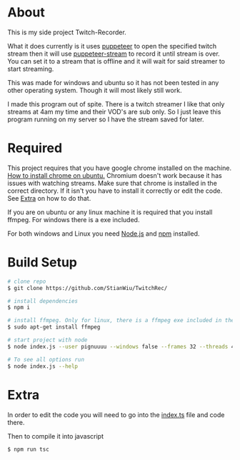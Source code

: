 # About

This is my side project Twitch-Recorder.

What it does currently is it uses [puppeteer](https://github.com/puppeteer/puppeteer) to open the specified twitch stream then it will use [puppeteer-stream](https://github.com/Flam3rboy/puppeteer-stream) to record it until stream is over. You can set it to a stream that is offline and it will wait for said streamer to start streaming.

This was made for windows and ubuntu so it has not been tested in any other operating system. Though it will most likely still work.

I made this program out of spite. There is a twitch streamer I like that only streams at 4am my time and their VOD's are sub only. So I just leave this program running on my server so I have the stream saved for later.

# Required

This project requires that you have google chrome installed on the machine. [How to install chrome on ubuntu.](https://askubuntu.com/questions/510056/how-to-install-google-chrome) Chromium doesn't work because it has issues with watching streams. Make sure that chrome is installed in the correct directory. If it isn't you have to install it correctly or edit the code. See [Extra](https://github.com/stianwiu/twitchrec#extra) on how to do that.

If you are on ubuntu or any linux machine it is required that you install ffmpeg. For windows there is a exe included.

For both windows and Linux you need [Node.js](https://nodejs.org/) and [npm](https://nodejs.org/) installed.

# Build Setup

```bash
# clone repo
$ git clone https://github.com/StianWiu/TwitchRec/

# install dependencies
$ npm i

# install ffmpeg. Only for linux, there is a ffmpeg exe included in the repository. Gotten from www.ffmpeg.org/
$ sudo apt-get install ffmpeg

# start project with node
$ node index.js --user pignuuuu --windows false --frames 32 --threads 4

# To see all options run
$ node index.js --help
```

# Extra

In order to edit the code you will need to go into the [index.ts](https://github.com/Pignuuu/twitch-recorder/blob/main/index.ts) file and code there.

Then to compile it into javascript

```bash
$ npm run tsc
```
